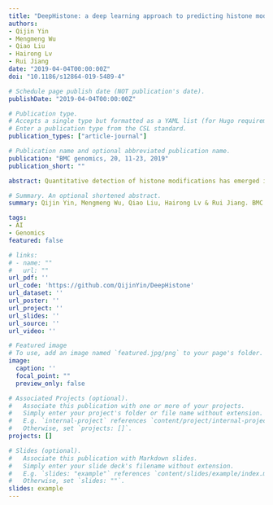 ```yaml
---
title: "DeepHistone: a deep learning approach to predicting histone modifications"
authors:
- Qijin Yin
- Mengmeng Wu
- Qiao Liu
- Hairong Lv
- Rui Jiang
date: "2019-04-04T00:00:00Z"
doi: "10.1186/s12864-019-5489-4"

# Schedule page publish date (NOT publication's date).
publishDate: "2019-04-04T00:00:00Z"

# Publication type.
# Accepts a single type but formatted as a YAML list (for Hugo requirements).
# Enter a publication type from the CSL standard.
publication_types: ["article-journal"]

# Publication name and optional abbreviated publication name.
publication: "BMC genomics, 20, 11-23, 2019"
publication_short: ""

abstract: Quantitative detection of histone modifications has emerged in the recent years as a major means for understanding such biological processes as chromosome packaging, transcriptional activation, and DNA damage. However, high-throughput experimental techniques such as ChIP-seq are usually expensive and time-consuming, prohibiting the establishment of a histone modification landscape for hundreds of cell types across dozens of histone markers. These disadvantages have been appealing for computational methods to complement experimental approaches towards large-scale analysis of histone modifications. We proposed a deep learning framework to integrate sequence information and chromatin accessibility data for the accurate prediction of modification sites specific to different histone markers. Our method, named DeepHistone, outperformed several baseline methods in a series of comprehensive validation experiments, not only within an epigenome but also across epigenomes. Besides, sequence signatures automatically extracted by our method was consistent with known transcription factor binding sites, thereby giving insights into regulatory signatures of histone modifications. As an application, our method was shown to be able to distinguish functional single nucleotide polymorphisms from their nearby genetic variants, thereby having the potential to be used for exploring functional implications of putative disease-associated genetic variants. DeepHistone demonstrated the possibility of using a deep learning framework to integrate DNA sequence and experimental data for predicting epigenomic signals. With the state-of-the-art performance, DeepHistone was expected to shed light on a variety of epigenomic studies. DeepHistone is freely available in https://github.com/QijinYin/DeepHistone.

# Summary. An optional shortened abstract.
summary: Qijin Yin, Mengmeng Wu, Qiao Liu, Hairong Lv & Rui Jiang. BMC genomics, 2019.

tags:
- AI
- Genomics
featured: false

# links:
# - name: ""
#   url: ""
url_pdf: ''
url_code: 'https://github.com/QijinYin/DeepHistone'
url_dataset: ''
url_poster: ''
url_project: ''
url_slides: ''
url_source: ''
url_video: ''

# Featured image
# To use, add an image named `featured.jpg/png` to your page's folder. 
image:
  caption: ''
  focal_point: ""
  preview_only: false

# Associated Projects (optional).
#   Associate this publication with one or more of your projects.
#   Simply enter your project's folder or file name without extension.
#   E.g. `internal-project` references `content/project/internal-project/index.md`.
#   Otherwise, set `projects: []`.
projects: []

# Slides (optional).
#   Associate this publication with Markdown slides.
#   Simply enter your slide deck's filename without extension.
#   E.g. `slides: "example"` references `content/slides/example/index.md`.
#   Otherwise, set `slides: ""`.
slides: example
---
```


<!-- {{% callout note %}}
Click the *Cite* button above to demo the feature to enable visitors to import publication metadata into their reference management software.
{{% /callout %}} -->

<!-- {{% callout note %}}
Create your slides in Markdown - click the *Slides* button to check out the example.
{{% /callout %}} -->

<!-- Add the publication's **full text** or **supplementary notes** here. You can use rich formatting such as including [code, math, and images](https://docs.hugoblox.com/content/writing-markdown-latex/). -->
